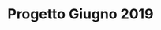 # Progetto Giugno 2019

<!--stackedit_data:
eyJoaXN0b3J5IjpbODA2MjAwNTg0LC0xODUxNTU0NDcwLC0xOD
UxNTU0NDcwXX0=
-->